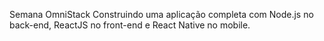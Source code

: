 Semana OmniStack 
Construindo uma aplicação completa com Node.js no back-end, ReactJS no front-end e React Native no mobile.